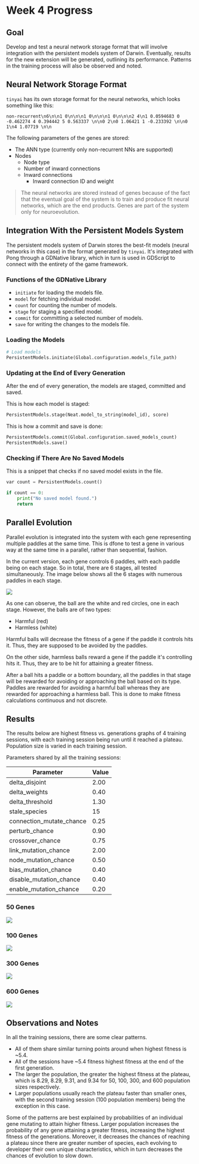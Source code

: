 # Week 4 Progress

## Goal

Develop and test a neural network storage format that will involve integration with the persistent models system of Darwin. Eventually, results for the new extension will be generated, outlining its performance. Patterns in the training process will also be observed and noted.

## Neural Network Storage Format

`tinyai` has its own storage format for the neural networks, which looks something like this:

```
non-recurrent\n6\n\n1 0\n\n\n1 0\n\n\n1 0\n\n\n2 4\n1 0.0594683 0 -0.462274 4 0.394442 5 0.563337 \n\n0 2\n0 1.06421 1 -0.233392 \n\n0 1\n4 1.07719 \n\n
```

The following parameters of the genes are stored:

- The ANN type (currently only non-recurrent NNs are supported)
- Nodes
	- Node type
	- Number of inward connections
	- Inward connections
		- Inward connection ID and weight

> The neural networks are stored instead of genes because of the fact that the eventual goal of the system is to train and produce fit neural networks, which are the end products. Genes are part of the system only for neuroevolution.

## Integration With the Persistent Models System

The persistent models system of Darwin stores the best-fit models (neural networks in this case) in the format generated by `tinyai`. It's integrated with Pong through a GDNative library, which in turn is used in GDScript to connect with the entirety of the game framework.

### Functions of the GDNative Library

- `initiate` for loading the models file.
- `model` for fetching individual model.
- `count` for counting the number of models.
- `stage` for staging a specified model.
- `commit` for committing a selected number of models.
- `save` for writing the changes to the models file.

### Loading the Models

```python
# Load models
PersistentModels.initiate(Global.configuration.models_file_path)
```

### Updating at the End of Every Generation

After the end of every generation, the models are staged, committed and saved.

This is how each model is staged:

```python
PersistentModels.stage(Neat.model_to_string(model_id), score)
```

This is how a commit and save is done:

```python
PersistentModels.commit(Global.configuration.saved_models_count)
PersistentModels.save()
```

### Checking if There Are No Saved Models

This is a snippet that checks if no saved model exists in the file.

```python
var count = PersistentModels.count()

if count == 0:
    print("No saved model found.")
    return
```

## Parallel Evolution

Parallel evolution is integrated into the system with each gene representing multiple paddles at the same time. This is dfone to test a gene in various way at the same time in a parallel, rather than sequential, fashion.

In the current version, each gene controls 6 paddles, with each paddle being on each stage. So in total, there are 6 stages, all tested simultaneously. The image below shows all the 6 stages with numerous paddles in each stage.

![](images/week4/ParallelEvolution.png)

As one can observe, the ball are the white and red circles, one in each stage. However, the balls are of two types: 

- Harmful (red)
- Harmless (white)

Harmful balls will decrease the fitness of a gene if the paddle it controls hits it. Thus, they are supposed to be avoided by the paddles.

On the other side, harmless balls reward a gene if the paddle it's controlling hits it. Thus, they are to be hit for attaining a greater fitness.

After a ball hits a paddle or a bottom boundary, all the paddles in that stage will be rewarded for avoiding or approaching the ball based on its type. Paddles are rewarded for avoiding a harmful ball whereas they are rewarded for approaching a harmless ball. This is done to make fitness calculations continuous and not discrete.

## Results

The results below are highest fitness vs. generations graphs of 4 training sessions, with each training session being run until it reached a plateau. Population size is varied in each training session.

Parameters shared by all the training sessions:

|Parameter | Value|
|----------|------|
delta\_disjoint | 2.00
delta\_weights | 0.40
delta_threshold | 1.30
stale_species | 15
connection\_mutate\_chance | 0.25
perturb\_chance | 0.90
crossover\_chance | 0.75
link_mutation\_chance | 2.00
node_mutation\_chance | 0.50
bias_mutation\_chance | 0.40
disable_mutation\_chance | 0.40
enable_mutation\_chance | 0.20

### 50 Genes

![](images/week4/PongResults50.png)

### 100 Genes

![](images/week4/PongResults100.png)

### 300 Genes

![](images/week4/PongResults300.png)

### 600 Genes

![](images/week4/PongResults600.png)

## Observations and Notes

In all the training sessions, there are some clear patterns.

- All of them share similar turning points around when highest fitness is ~5.4.
- All of the sessions have ~5.4 fitness highest fitness at the end of the first generation.
- The larger the population, the greater the highest fitness at the plateau, which is 8.29, 8.29, 9.31, and 9.34 for 50, 100, 300, and 600 population sizes respectively.
- Larger populations usually reach the plateau faster than smaller ones, with the second training session (100 population members) being the exception in this case.

Some of the patterns are best explained by probabilities of an individual gene mutating to attain higher fitness. Larger population increases the probability of any gene attaining a greater fitness, increasing the highest fitness of the generations. Moreover, it decreases the chances of reaching a plateau since there are greater number of species, each evolving to developer their own unique characteristics, which in turn decreases the chances of evolution to slow down.